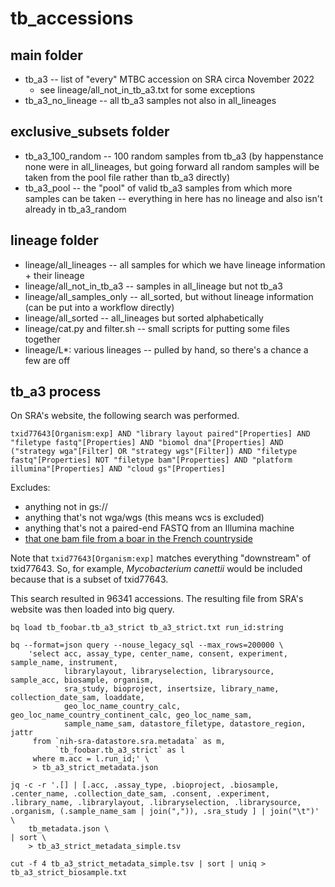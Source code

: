 # tb_accessions
## main folder
* tb_a3 -- list of "every" MTBC accession on SRA circa November 2022
    * see lineage/all_not_in_tb_a3.txt for some exceptions
* tb_a3_no_lineage -- all tb_a3 samples not also in all_lineages

## exclusive_subsets folder
* tb_a3_100_random -- 100 random samples from tb_a3 (by happenstance none were in all_lineages, but going forward all random samples will be taken from the pool file rather than tb_a3 directly)
* tb_a3_pool -- the "pool" of valid tb_a3 samples from which more samples can be taken -- everything in here has no lineage and also isn't already in tb_a3_random

## lineage folder
* lineage/all_lineages -- all samples for which we have lineage information + their lineage
* lineage/all_not_in_tb_a3 -- samples in all_lineage but not tb_a3
* lineage/all_samples_only -- all_sorted, but without lineage information (can be put into a workflow directly)
* lineage/all_sorted -- all_lineages but sorted alphabetically
* lineage/cat.py and filter.sh -- small scripts for putting some files together
* lineage/L*: various lineages -- pulled by hand, so there's a chance a few are off


## tb_a3 process
On SRA's website, the following search was performed.

```
txid77643[Organism:exp] AND "library layout paired"[Properties] AND "filetype fastq"[Properties] AND "biomol dna"[Properties] AND ("strategy wga"[Filter] OR "strategy wgs"[Filter]) AND "filetype fastq"[Properties] NOT "filetype bam"[Properties] AND "platform illumina"[Properties] AND "cloud gs"[Properties] 
```

Excludes:
* anything not in gs://
* anything that's not wga/wgs (this means wcs is excluded)
* anything that's not a paired-end FASTQ from an Illumina machine
* [that one bam file from a boar in the French countryside](https://www.ncbi.nlm.nih.gov/sra/ERX1041379[accn])

Note that `txid77643[Organism:exp]` matches everything "downstream" of txid77643. So, for example, _Mycobacterium canettii_ would be included because that is a subset of txid77643.

This search resulted in 96341 accessions. The resulting file from SRA's website was then loaded into big query.

```
bq load tb_foobar.tb_a3_strict tb_a3_strict.txt run_id:string

bq --format=json query --nouse_legacy_sql --max_rows=200000 \
    'select acc, assay_type, center_name, consent, experiment, sample_name, instrument,
            librarylayout, libraryselection, librarysource, sample_acc, biosample, organism,
            sra_study, bioproject, insertsize, library_name, collection_date_sam, loaddate,
            geo_loc_name_country_calc, geo_loc_name_country_continent_calc, geo_loc_name_sam,
            sample_name_sam, datastore_filetype, datastore_region, jattr
     from `nih-sra-datastore.sra.metadata` as m,
          `tb_foobar.tb_a3_strict` as l
     where m.acc = l.run_id;' \
     > tb_a3_strict_metadata.json

jq -c -r '.[] | [.acc, .assay_type, .bioproject, .biosample, .center_name, .collection_date_sam, .consent, .experiment, .library_name, .librarylayout, .libraryselection, .librarysource, .organism, (.sample_name_sam | join(",")), .sra_study ] | join("\t")' \
    tb_metadata.json \
| sort \
    > tb_a3_strict_metadata_simple.tsv

cut -f 4 tb_a3_strict_metadata_simple.tsv | sort | uniq > tb_a3_strict_biosample.txt
```